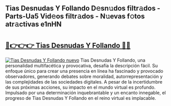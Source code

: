## Tias Desnudas Y Follando D𝚎sn𝚞dos filtr𝚊dos - Parts-Ua5 Vid𝚎os filtr𝚊dos - N𝚞evas f𝚘tos atr𝚊ctivas e1nHN

# <h2><a href="http://mb8zjeb.tromn.icu/?c=Tias+Desnudas+Y+Follando">🔗👉👉👉 Tias Desnudas Y Follando 🔗🔗</a></h2>

[![Tias Desnudas Y Follando nuevo](https://i.imgur.com/pEAQMta.gif)](http://mb8zjeb.tromn.icu/?c=Tias+Desnudas+Y+Follando)
Tias Desnudas Y Follando, una personalidad multifacética y provocativa, desafía la descripción fácil. Su enfoque único para crear una presencia en línea ha fascinado y provocado observadores, generando debates sobre moralidad, autorrepresentación y las complejidades de las sociedades digitales. A pesar de la incertidumbre de sus próximas acciones, su impacto en el mundo virtual es profundo. Impulsado por una determinación inquebrantable y un encanto innegable, el progreso de Tias Desnudas Y Follando en el reino virtual es implacable.
